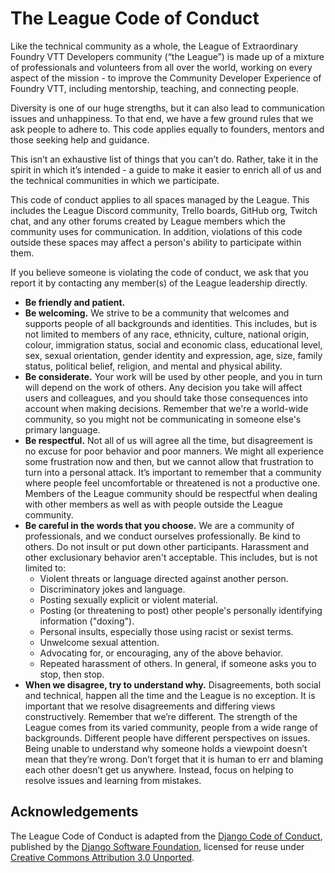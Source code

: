 # The League Code of Conduct

Like the technical community as a whole, the League of Extraordinary Foundry VTT
Developers community (“the League”) is made up of a mixture of professionals and
volunteers from all over the world, working on every aspect of the mission - to
improve the Community Developer Experience of Foundry VTT, including mentorship,
teaching, and connecting people.

Diversity is one of our huge strengths, but it can also lead to communication
issues and unhappiness. To that end, we have a few ground rules that we ask
people to adhere to. This code applies equally to founders, mentors and those
seeking help and guidance.

This isn’t an exhaustive list of things that you can’t do. Rather, take it in
the spirit in which it’s intended - a guide to make it easier to enrich all of
us and the technical communities in which we participate.

This code of conduct applies to all spaces managed by the League. This includes
the League Discord community, Trello boards, GitHub org, Twitch chat, and any
other forums created by League members which the community uses for
communication. In addition, violations of this code outside these spaces may
affect a person's ability to participate within them.

If you believe someone is violating the code of conduct, we ask that you report
it by contacting any member(s) of the League leadership directly.

- **Be friendly and patient.**
- **Be welcoming.** We strive to be a community that welcomes and supports
  people of all backgrounds and identities. This includes, but is not limited to
  members of any race, ethnicity, culture, national origin, colour, immigration
  status, social and economic class, educational level, sex, sexual orientation,
  gender identity and expression, age, size, family status, political belief,
  religion, and mental and physical ability.
- **Be considerate.** Your work will be used by other people, and you in turn
  will depend on the work of others. Any decision you take will affect users and
  colleagues, and you should take those consequences into account when making
  decisions. Remember that we're a world-wide community, so you might not be
  communicating in someone else's primary language.
- **Be respectful.** Not all of us will agree all the time, but disagreement is
  no excuse for poor behavior and poor manners. We might all experience some
  frustration now and then, but we cannot allow that frustration to turn into a
  personal attack. It’s important to remember that a community where people feel
  uncomfortable or threatened is not a productive one. Members of the League
  community should be respectful when dealing with other members as well as with
  people outside the League community.
- **Be careful in the words that you choose.** We are a community of
  professionals, and we conduct ourselves professionally. Be kind to others. Do
  not insult or put down other participants. Harassment and other exclusionary
  behavior aren't acceptable. This includes, but is not limited to:
  - Violent threats or language directed against another person.
  - Discriminatory jokes and language.
  - Posting sexually explicit or violent material.
  - Posting (or threatening to post) other people's personally identifying
    information ("doxing").
  - Personal insults, especially those using racist or sexist terms.
  - Unwelcome sexual attention.
  - Advocating for, or encouraging, any of the above behavior.
  - Repeated harassment of others. In general, if someone asks you to stop, then
    stop.
- **When we disagree, try to understand why.** Disagreements, both social and
  technical, happen all the time and the League is no exception. It is important
  that we resolve disagreements and differing views constructively. Remember
  that we’re different. The strength of the League comes from its varied
  community, people from a wide range of backgrounds. Different people have
  different perspectives on issues. Being unable to understand why someone holds
  a viewpoint doesn’t mean that they’re wrong. Don’t forget that it is human to
  err and blaming each other doesn’t get us anywhere. Instead, focus on helping
  to resolve issues and learning from mistakes.

## Acknowledgements

The League Code of Conduct is adapted from the [Django Code of Conduct][1],
published by the [Django Software Foundation][2], licensed for reuse under
[Creative Commons Attribution 3.0 Unported][3].

[1]: https://www.djangoproject.com/conduct/
[2]: https://www.djangoproject.com/foundation/
[3]: https://creativecommons.org/licenses/by/3.0/
